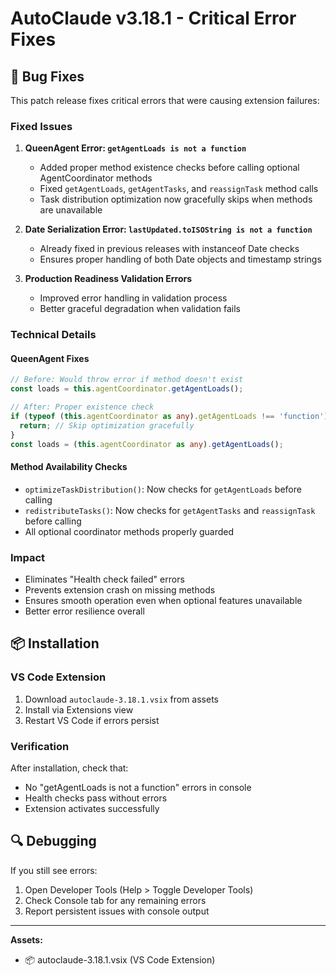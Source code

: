 # AutoClaude v3.18.1 - Critical Error Fixes

## 🐛 Bug Fixes

This patch release fixes critical errors that were causing extension failures:

### Fixed Issues

1. **QueenAgent Error: `getAgentLoads is not a function`**
   - Added proper method existence checks before calling optional AgentCoordinator methods
   - Fixed `getAgentLoads`, `getAgentTasks`, and `reassignTask` method calls
   - Task distribution optimization now gracefully skips when methods are unavailable

2. **Date Serialization Error: `lastUpdated.toISOString is not a function`**
   - Already fixed in previous releases with instanceof Date checks
   - Ensures proper handling of both Date objects and timestamp strings

3. **Production Readiness Validation Errors**
   - Improved error handling in validation process
   - Better graceful degradation when validation fails

### Technical Details

#### QueenAgent Fixes
```typescript
// Before: Would throw error if method doesn't exist
const loads = this.agentCoordinator.getAgentLoads();

// After: Proper existence check
if (typeof (this.agentCoordinator as any).getAgentLoads !== 'function') {
  return; // Skip optimization gracefully
}
const loads = (this.agentCoordinator as any).getAgentLoads();
```

#### Method Availability Checks
- `optimizeTaskDistribution()`: Now checks for `getAgentLoads` before calling
- `redistributeTasks()`: Now checks for `getAgentTasks` and `reassignTask` before calling
- All optional coordinator methods properly guarded

### Impact
- Eliminates "Health check failed" errors
- Prevents extension crash on missing methods
- Ensures smooth operation even when optional features unavailable
- Better error resilience overall

## 📦 Installation

### VS Code Extension
1. Download `autoclaude-3.18.1.vsix` from assets
2. Install via Extensions view
3. Restart VS Code if errors persist

### Verification
After installation, check that:
- No "getAgentLoads is not a function" errors in console
- Health checks pass without errors
- Extension activates successfully

## 🔍 Debugging

If you still see errors:
1. Open Developer Tools (Help > Toggle Developer Tools)
2. Check Console tab for any remaining errors
3. Report persistent issues with console output

---

**Assets:**
- 📦 autoclaude-3.18.1.vsix (VS Code Extension)